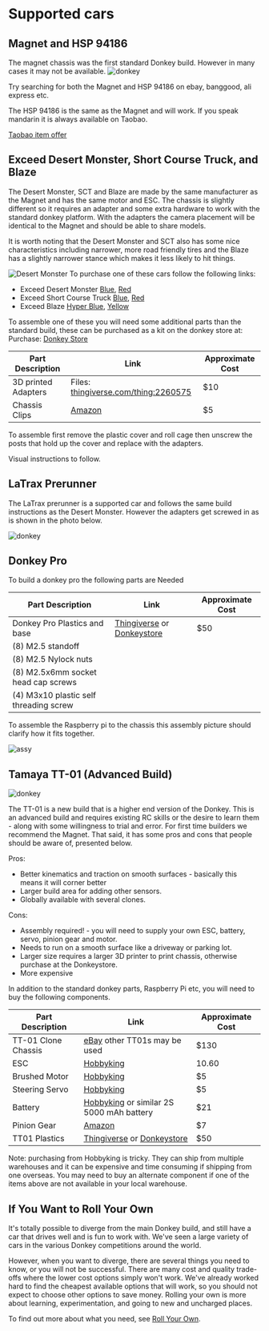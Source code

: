 # Supported cars

## Magnet and HSP 94186

The magnet chassis was the first standard Donkey build.  However in many cases it may not be available.
![donkey](./assets/build_hardware/donkey2.PNG)

Try searching for both the Magnet and HSP 94186 on ebay, banggood, ali express etc.

The HSP 94186 is the same as the Magnet and will work. If you speak mandarin it is always available on Taobao.

[Taobao item offer](https://item.taobao.com/item.htm?spm=a230r.1.14.1.478a6da8CUjrQQ&id=6004880592&ns=1&abbucket=12#detail)

## Exceed Desert Monster, Short Course Truck, and Blaze

The Desert Monster, SCT and Blaze are made by the same manufacturer as the Magnet and has the same motor and ESC.  The chassis is slightly different so it requires an adapter and some extra hardware to work with the standard donkey platform.  With the adapters the camera placement will be identical to the Magnet and should be able to share models.

It is worth noting that the Desert Monster and SCT also has some nice characteristics including narrower, more road friendly tires and the Blaze has a slightly narrower stance which makes it less likely to hit things.

![Desert Monster](./assets/build_hardware/Desert_Monster.png)
To purchase one of these cars follow the following links:

* Exceed Desert Monster [Blue](http://amzn.to/2HLXJmc),  [Red](http://amzn.to/2pnIitV)
* Exceed Short Course Truck  [Blue](https://amzn.to/2KsYF1e),  [Red](https://amzn.to/2rdtQ8z)
* Exceed Blaze [Hyper Blue](https://amzn.to/2rf4MgS), [Yellow](https://amzn.to/2jlf3EA)

To assemble one of these you will need some additional parts than the standard build, these can be purchased as a kit on the donkey store at: Purchase: [Donkey Store](https://squareup.com/store/donkeycar)

| Part Description   | Link  | Approximate Cost |
|---|----|---|
|3D printed Adapters | Files: [thingiverse.com/thing:2260575](http://www.thingiverse.com/thing:2260575)| $10 |
|Chassis Clips | [Amazon](http://amzn.to/2FNSCFI) | $5|

To assemble first remove the plastic cover and roll cage then unscrew the posts that hold up the cover and replace with the adapters.

Visual instructions to follow.

## LaTrax Prerunner

The LaTrax prerunner is a supported car and follows the same build instructions as the Desert Monster.  However the adapters get screwed in as is shown in the photo below.  

![donkey](./assets/Latrax.jpg)

## Donkey Pro

To build a donkey pro the following parts are Needed

| Part Description   | Link  | Approximate Cost |
|---|----|---|
|Donkey Pro Plastics and base | [Thingiverse](https://www.thingiverse.com/thing:2805287) or [Donkeystore](https://squareup.com/store/donkeycar) | $50|
|(8) M2.5 standoff| | |
|(8) M2.5 Nylock nuts| | |
|(8) M2.5x6mm socket head cap screws | | |
|(4) M3x10 plastic self threading screw | | |

To assemble the Raspberry pi to the chassis this assembly picture should clarify how it fits together.

![assy](./assets/screw_assy.png)

## Tamaya TT-01 (Advanced Build)

![donkey](./assets/build_hardware/TT01.PNG)

The TT-01 is a new build that is a higher end version of the Donkey.  This is an advanced build and requires existing RC skills or the desire to learn them - along with some willingness to trial and error.  For first time builders we recommend the Magnet.  That said, it has some pros and cons that people should be aware of, presented below.

Pros:

* Better kinematics and traction on smooth surfaces - basically this means it will corner better
* Larger build area for adding other sensors.
* Globally available with several clones.

Cons:

* Assembly required! - you will need to supply your own ESC, battery, servo, pinion gear and motor.
* Needs to run on a smooth surface like a driveway or parking lot.
* Larger size requires a larger 3D printer to print chassis, otherwise purchase at the Donkeystore.
* More expensive

In addition to the standard donkey parts, Raspberry Pi etc, you will need to buy the following components.

| Part Description   | Link  | Approximate Cost |
|------|-------------|------------------|
|TT-01 Clone Chassis| [eBay](https://www.ebay.com/itm/Alloy-Carbon-TT01-TT01E-Shaft-Drive-1-10-4WD-Racing-Car-Chassis-Frame-Kit/261607459461?_trkparms=aid%3D555019%26algo%3DPL.BANDIT%26ao%3D1%26asc%3D20150817211623%26meid%3Da9b0995835f04dc2ae610bb9de46099b%26pid%3D100505%26rk%3D1%26rkt%3D1%26%26itm%3D261607459461&_trksid=p2045573.c100505.m3226) other TT01s may be used| $130|
|ESC|[Hobbyking](https://hobbyking.com/en_us/hobbyking-x-car-45a-brushed-car-esc.html) |10.60|
|Brushed Motor |[Hobbyking](https://hobbyking.com/en_us/mabuchi-rs-540sh-6527-brushed-motor-90w.html) |$5|
|Steering Servo|[Hobbyking](https://hobbyking.com/en_us/hobbykingtm-hk15138-standard-analog-servo-4-3kg-0-17sec-38g.html)| $5|
|Battery |[Hobbyking](https://hobbyking.com/en_us/turnigy-5000mah-2s1p-20c-hardcase-pack-roar-approved-de-warehouse.html) or similar 2S 5000 mAh battery| $21|
|Pinion Gear| [Amazon](https://www.amazon.com/gp/product/B001BHGIBG/ref=oh_aui_detailpage_o08_s00?ie=UTF8&psc=1)|$7|
|TT01 Plastics | [Thingiverse](https://www.thingiverse.com/thing:2805287) or [Donkeystore](https://squareup.com/store/donkeycar) | $50|

Note: purchasing from Hobbyking is tricky. They can ship from multiple warehouses and it can be expensive and time consuming if shipping from one overseas. You may need to buy an alternate component if one of the items above are not available in your local warehouse.

## If You Want to Roll Your Own

It's totally possible to diverge from the main Donkey build, and still have a car that
drives well and is fun to work with. We've seen a large variety of cars in the various
Donkey competitions around the world.

However, when you want to diverge, there are several things you need to know, or you
will not be successful. There are many cost and quality trade-offs where the lower
cost options simply won't work. We've already worked hard to find the cheapest
available options that will work, so you should not expect to choose other options to
save money. Rolling your own is more about learning, experimentation, and going to new
and uncharged places.

To find out more about what you need, see [Roll Your Own](/roll_your_own/).
